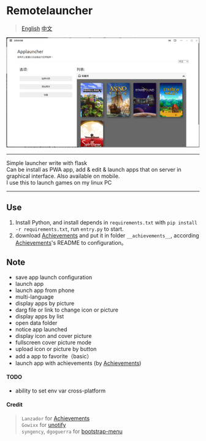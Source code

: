 # Remotelauncher
> [English](https://github.com/detiam/Weblauncher/blob/master/README.md) [中文](https://github.com/detiam/Weblauncher/blob/master/README_CN.md)

![screenshot](static/pic/screenshot.png) <hr>
Simple launcher write with flask<br>
Can be install as PWA app, add & edit & launch apps that on server in graphical interface. Also available on mobile. <br>
I use this to launch games on my linux PC<hr>

## Use
1. Install Python, and install depends in `requirements.txt` with `pip install -r requirements.txt`, run `entry.py` to start.
2. download [Achievements](https://github.com/Lanzador/Achievements/releases) and put it in folder `__achievements__`, according [Achievements](https://github.com/Lanzador/Achievements/releases)'s README to configuration。
## Note
- save app launch configuration
- launch app
- launch app from phone
- multi-language
- display apps by picture
- darg file or link to change icon or picture
- display apps by list
- open data folder
- notice app launched
- display icon and cover picture
- fullscreen cover picture mode
- upload icon or picture by button
- add a app to favorite（basic）
- launch app with achievements (by [Achievements](https://github.com/Lanzador/Achievements/releases))
#### TODO
- ability to set env var cross-platform

#### Credit
> `Lanzador` for [Achievements](https://github.com/Lanzador/Achievements/releases) \
> `Gowixx` for [unotify](https://github.com/Gowixx/unotify) \
> `syngency`, `dgoguerra` for [bootstrap-menu](https://github.com/syngency/bootstrap-menu)
